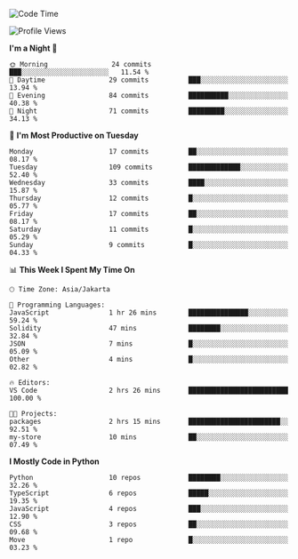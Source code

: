 <!--START_SECTION:waka-->
![Code Time](http://img.shields.io/badge/Code%20Time-1%2C607%20hrs%2020%20mins-blue)

![Profile Views](http://img.shields.io/badge/Profile%20Views-0-blue)

**I'm a Night 🦉** 

```text
🌞 Morning                24 commits          ███░░░░░░░░░░░░░░░░░░░░░░   11.54 % 
🌆 Daytime                29 commits          ███░░░░░░░░░░░░░░░░░░░░░░   13.94 % 
🌃 Evening                84 commits          ██████████░░░░░░░░░░░░░░░   40.38 % 
🌙 Night                  71 commits          █████████░░░░░░░░░░░░░░░░   34.13 % 
```
📅 **I'm Most Productive on Tuesday** 

```text
Monday                   17 commits          ██░░░░░░░░░░░░░░░░░░░░░░░   08.17 % 
Tuesday                  109 commits         █████████████░░░░░░░░░░░░   52.40 % 
Wednesday                33 commits          ████░░░░░░░░░░░░░░░░░░░░░   15.87 % 
Thursday                 12 commits          █░░░░░░░░░░░░░░░░░░░░░░░░   05.77 % 
Friday                   17 commits          ██░░░░░░░░░░░░░░░░░░░░░░░   08.17 % 
Saturday                 11 commits          █░░░░░░░░░░░░░░░░░░░░░░░░   05.29 % 
Sunday                   9 commits           █░░░░░░░░░░░░░░░░░░░░░░░░   04.33 % 
```


📊 **This Week I Spent My Time On** 

```text
🕑︎ Time Zone: Asia/Jakarta

💬 Programming Languages: 
JavaScript               1 hr 26 mins        ███████████████░░░░░░░░░░   59.24 % 
Solidity                 47 mins             ████████░░░░░░░░░░░░░░░░░   32.84 % 
JSON                     7 mins              █░░░░░░░░░░░░░░░░░░░░░░░░   05.09 % 
Other                    4 mins              █░░░░░░░░░░░░░░░░░░░░░░░░   02.82 % 

🔥 Editors: 
VS Code                  2 hrs 26 mins       █████████████████████████   100.00 % 

🐱‍💻 Projects: 
packages                 2 hrs 15 mins       ███████████████████████░░   92.51 % 
my-store                 10 mins             ██░░░░░░░░░░░░░░░░░░░░░░░   07.49 % 
```

**I Mostly Code in Python** 

```text
Python                   10 repos            ████████░░░░░░░░░░░░░░░░░   32.26 % 
TypeScript               6 repos             █████░░░░░░░░░░░░░░░░░░░░   19.35 % 
JavaScript               4 repos             ███░░░░░░░░░░░░░░░░░░░░░░   12.90 % 
CSS                      3 repos             ██░░░░░░░░░░░░░░░░░░░░░░░   09.68 % 
Move                     1 repo              █░░░░░░░░░░░░░░░░░░░░░░░░   03.23 % 
```




<!--END_SECTION:waka-->
